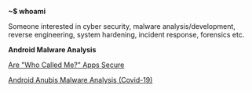 **~$ whoami**

Someone interested in cyber security, malware analysis/development, reverse engineering, system hardening, incident response, forensics etc. 

**Android Malware Analysis**

[Are "Who Called Me?" Apps Secure](https://github.com/znd0x/articles/blob/main/Mobile%20Malware%20Analysis/Are%20%22Who%20Called%20Me%3F%22%20Apps%20Secure%3F.md)

[Android Anubis Malware Analysis (Covid-19)](https://github.com/znd0x/articles/blob/main/Mobile%20Malware%20Analysis/Android%20Anubis%20Malware%20Analysis%20(Covid-19).md)

